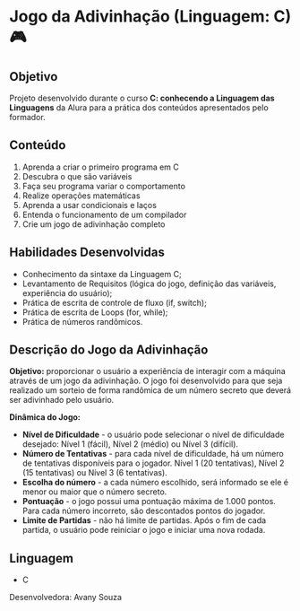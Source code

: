 # Jogo da Adivinhação (Linguagem: C) 🎮

## Objetivo
Projeto desenvolvido durante o curso **C: conhecendo a Linguagem das Linguagens** da Alura para a prática dos conteúdos apresentados pelo formador.

## Conteúdo 
1. Aprenda a criar o primeiro programa em C
2. Descubra o que são variáveis
3. Faça seu programa variar o comportamento
4. Realize operações matemáticas
5. Aprenda a usar condicionais e laços
6. Entenda o funcionamento de um compilador
7. Crie um jogo de adivinhação completo

## Habilidades Desenvolvidas

* Conhecimento da sintaxe da Linguagem C;
* Levantamento de Requisitos (lógica do jogo, definição das variáveis, experiência do usuário);
* Prática de escrita de controle de fluxo (if, switch);
* Prática de escrita de Loops (for, while);
* Prática de números randômicos.

## Descrição do Jogo da Adivinhação

**Objetivo:** proporcionar o usuário a experiência de interagir com a máquina através de um jogo da adivinhação. O jogo foi desenvolvido para que seja realizado um sorteio de forma randômica de um número secreto que deverá ser adivinhado pelo usuário. 

**Dinâmica do Jogo:**

* **Nível de Dificuldade** - o usuário pode selecionar o nível de dificuldade desejado: Nível 1 (fácil), Nível 2 (médio) ou Nível 3 (difícil). 
* **Número de Tentativas** - para cada nível de dificuldade, há um número de tentativas disponíveis para o jogador. Nível 1 (20 tentativas), Nível 2 (15 tentativas) ou Nível 3 (6 tentativas).
* **Escolha do número** - a cada número escolhido, será informado se ele é menor ou maior que o número secreto.
* **Pontuação** - o jogo possui uma pontuação máxima de 1.000 pontos. Para cada número incorreto, são descontados pontos do jogador.
* **Limite de Partidas** - não há limite de partidas. Após o fim de cada partida, o usuário pode reiniciar o jogo e iniciar uma nova rodada.

## Linguagem 
* C

Desenvolvedora: Avany Souza

